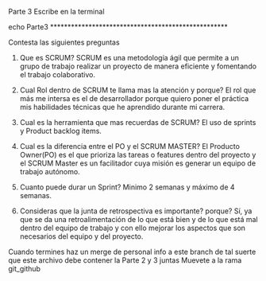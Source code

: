 Parte 3
Escribe en la terminal 

echo Parte3 ***************************************************

Contesta las siguientes preguntas

1. Que es SCRUM?
SCRUM es una metodología ágil que permite a un grupo de trabajo realizar un proyecto de manera eficiente y fomentando el trabajo colaborativo.

2. Cual Rol dentro de SCRUM te llama mas la atención y porque?
El rol que más me intersa es el de desarrollador porque quiero poner el práctica mis habilidades técnicas que he aprendido durante mi carrera.

3. Cual es la herramienta que mas recuerdas de SCRUM?
El uso de sprints y Product backlog items.

4. Cual es la diferencia entre el PO y el SCRUM MASTER?
El Producto Owner(PO) es el que prioriza las tareas o features dentro del proyecto y el SCRUM Master es un facilitador cuya misión es generar un equipo de trabajo autónomo.

5. Cuanto puede durar un Sprint?
Minimo 2 semanas y máximo de 4 semanas.

6. Consideras que la junta de retrospectiva es importante? porque?
Sí, ya que se da una retroalimentación de lo que está bien y de lo que está mal dentro del equipo de trabajo y con ello mejorar los aspectos que son necesarios del equipo y del proyecto.

Cuando termines haz un merge de personal info a este branch
de tal suerte que este archivo debe contener la Parte 2 y 3 juntas 
Muevete a la rama git_github

